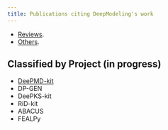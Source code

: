 ```yaml
---
title: Publications citing DeepModeling's work
---
```


- [Reviews](reviews.html).
- [Others](others.html).

## Classified by Project (in progress)

- [DeePMD-kit](deepmd-kit/)
- DP-GEN
- DeePKS-kit
- RiD-kit
- ABACUS
- FEALPy
